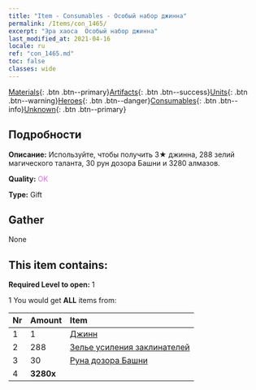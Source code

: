 ```yaml
---
title: "Item - Consumables - Особый набор джинна"
permalink: /Items/con_1465/
excerpt: "Эра хаоса  Особый набор джинна"
last_modified_at: 2021-04-16
locale: ru
ref: "con_1465.md"
toc: false
classes: wide
---
```

 [Materials](/ru/Items/){: .btn .btn--primary}[Artifacts](/ru/Items/Artifacts/){: .btn .btn--success}[Units](/ru/Items/Units/){: .btn .btn--warning}[Heroes](/ru/Items/Heroes/){: .btn .btn--danger}[Consumables](/ru/Items/Consumables/){: .btn .btn--info}[Unknown](/ru/Items/Unknown/){: .btn .btn--primary}

## Подробности
 **Описание:** Используйте, чтобы получить 3★ джинна, 288 зелий магического таланта, 30 рун дозора Башни и 3280 алмазов.

 **Quality:** <span style="color: #DA70D6">OK</span>

 **Type:** Gift

## Gather

  None

## This item contains:

 **Required Level to open:** 1

 1 You would get **ALL** items  from:

  | Nr | Amount |     Item    |
  |:---|:-------|:------------|
  | 1 | 1 | [Джинн](/ru/units/Genie/) |  | 
  | 2 | 288 | [Зелье усиления заклинателей](/ru/Items/con_790/) |  | 
  | 3 | 30 | [Руна дозора Башни](/ru/Items/con_785/) |  | 
  | 4 |  **3280x** | <i class="fas fa-gem"/> |  | 
